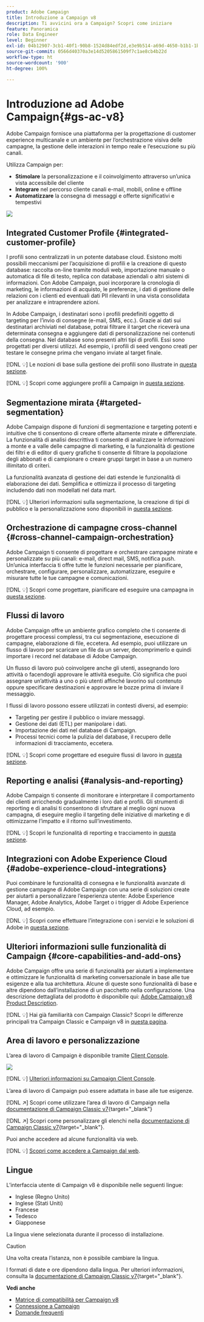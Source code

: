 ```yaml
---
product: Adobe Campaign
title: Introduzione a Campaign v8
description: Ti avvicini ora a Campaign? Scopri come iniziare
feature: Panoramica
role: Data Engineer
level: Beginner
exl-id: 04b12907-3cb1-40f1-90b8-1524d84edf2d,e3e9b514-a69d-4650-b1b1-1b76b4f3d63f
source-git-commit: 0566d40370a3e14d5205861509f7c1ae8cb4b22d
workflow-type: ht
source-wordcount: '900'
ht-degree: 100%

---
```


# Introduzione ad Adobe Campaign{#gs-ac-v8}

Adobe Campaign fornisce una piattaforma per la progettazione di customer experience multicanale e un ambiente per l’orchestrazione visiva delle campagne, la gestione delle interazioni in tempo reale e l’esecuzione su più canali.

Utilizza Campaign per:

* **Stimolare** la personalizzazione e il coinvolgimento attraverso un’unica vista accessibile del cliente
* **Integrare** nel percorso cliente canali e-mail, mobili, online e offline
* **Automatizzare** la consegna di messaggi e offerte significativi e tempestivi

![](assets/ac-capabilities.png)

## Integrated Customer Profile {#integrated-customer-profile}

I profili sono centralizzati in un potente database cloud. Esistono molti possibili meccanismi per l’acquisizione di profili e la creazione di questo database: raccolta on-line tramite moduli web, importazione manuale o automatica di file di testo, replica con database aziendali o altri sistemi di informazioni. Con Adobe Campaign, puoi incorporare la cronologia di marketing, le informazioni di acquisto, le preferenze, i dati di gestione delle relazioni con i clienti ed eventuali dati PII rilevanti in una vista consolidata per analizzare e intraprendere azioni.

In Adobe Campaign, i destinatari sono i profili predefiniti oggetto di targeting per l’invio di consegne (e-mail, SMS, ecc.). Grazie ai dati sui destinatari archiviati nel database, potrai filtrare il target che riceverà una determinata consegna e aggiungere dati di personalizzazione nei contenuti della consegna. Nel database sono presenti altri tipi di profili. Essi sono progettati per diversi utilizzi. Ad esempio, i profili di seed vengono creati per testare le consegne prima che vengano inviate al target finale.

[!DNL :bulb:] Le nozioni di base sulla gestione dei profili sono illustrate in [questa sezione](audiences.md).

[!DNL :bulb:] Scopri come aggiungere profili a Campaign in [questa sezione](import.md).

## Segmentazione mirata {#targeted-segmentation}

Adobe Campaign dispone di funzioni di segmentazione e targeting potenti e intuitive che ti consentono di creare offerte altamente mirate e differenziate. La funzionalità di analisi descrittiva ti consente di analizzare le informazioni a monte e a valle delle campagne di marketing, e la funzionalità di gestione dei filtri e di editor di query grafiche ti consente di filtrare la popolazione degli abbonati e di campionare o creare gruppi target in base a un numero illimitato di criteri.

La funzionalità avanzata di gestione dei dati estende le funzionalità di elaborazione dei dati. Semplifica e ottimizza il processo di targeting includendo dati non modellati nel data mart.

[!DNL :bulb:] Ulteriori informazioni sulla segmentazione, la creazione di tipi di pubblico e la personalizzazione sono disponibili in [questa sezione](audiences.md).

## Orchestrazione di campagne cross-channel {#cross-channel-campaign-orchestration}

 Adobe Campaign ti consente di progettare e orchestrare campagne mirate e personalizzate su più canali: e-mail, direct mail, SMS, notifica push. Un’unica interfaccia ti offre tutte le funzioni necessarie per pianificare, orchestrare, configurare, personalizzare, automatizzare, eseguire e misurare tutte le tue campagne e comunicazioni.

[!DNL :bulb:] Scopri come progettare, pianificare ed eseguire una campagna in [questa sezione](campaigns.md).

## Flussi di lavoro

Adobe Campaign offre un ambiente grafico completo che ti consente di progettare processi complessi, tra cui segmentazione, esecuzione di campagne, elaborazione di file, eccetera. Ad esempio, puoi utilizzare un flusso di lavoro per scaricare un file da un server, decomprimerlo e quindi importare i record nel database di Adobe Campaign.

Un flusso di lavoro può coinvolgere anche gli utenti, assegnando loro attività o facendogli approvare le attività eseguite. Ciò significa che puoi assegnare un’attività a uno o più utenti affinché lavorino sul contenuto oppure specificare destinazioni e approvare le bozze prima di inviare il messaggio.

I flussi di lavoro possono essere utilizzati in contesti diversi, ad esempio:

* Targeting per gestire il pubblico o inviare messaggi.
* Gestione dei dati (ETL) per manipolare i dati.
* Importazione dei dati nel database di Campaign.
* Processi tecnici come la pulizia del database, il recupero delle informazioni di tracciamento, eccetera.

[!DNL :bulb:] Scopri come progettare ed eseguire flussi di lavoro in [questa sezione](../config/workflows.md).

## Reporting e analisi {#analysis-and-reporting}

 Adobe Campaign ti consente di monitorare e interpretare il comportamento dei clienti arricchendo gradualmente i loro dati e profili. Gli strumenti di reporting e di analisi ti consentono di sfruttare al meglio ogni nuova campagna, di eseguire meglio il targeting delle iniziative di marketing e di ottimizzarne l’impatto e il ritorno sull’investimento.

[!DNL :bulb:] Scopri le funzionalità di reporting e tracciamento in [questa sezione](reporting.md).

## Integrazioni con Adobe Experience Cloud {#adobe-experience-cloud-integrations}

Puoi combinare le funzionalità di consegna e le funzionalità avanzate di gestione campagne di Adobe Campaign con una serie di soluzioni create per aiutarti a personalizzare l’esperienza utente: Adobe Experience Manager, Adobe Analytics, Adobe Target o i trigger di Adobe Experience Cloud, ad esempio.

[!DNL :bulb:] Scopri come effettuare l’integrazione con i servizi e le soluzioni di Adobe in [questa sezione](../connect/integration.md).

## Ulteriori informazioni sulle funzionalità di Campaign {#core-capabilities-and-add-ons}

Adobe Campaign offre una serie di funzionalità per aiutarti a implementare e ottimizzare le funzionalità di marketing conversazionale in base alle tue esigenze e alla tua architettura. Alcune di queste sono funzionalità di base e altre dipendono dall’installazione di un pacchetto nella configurazione. Una descrizione dettagliata del prodotto è disponibile qui: [Adobe Campaign v8 Product Description](https://helpx.adobe.com/it/legal/product-descriptions/adobe-campaign-managed-cloud-services.html).

[!DNL :bulb:] Hai già familiarità con Campaign Classic? Scopri le differenze principali tra Campaign Classic e Campaign v8 in [questa pagina](capability-matrix.md).

## Area di lavoro e personalizzazione

L’area di lavoro di Campaign è disponibile tramite [Client Console](../dev/general-architecture.md).

![](assets/home-page.png)

[!DNL :bulb:] [Ulteriori informazioni su Campaign Client Console](../start/connect.md).

L’area di lavoro di Campaign può essere adattata in base alle tue esigenze.

[!DNL :arrow_upper_right:] Scopri come utilizzare l’area di lavoro di Campaign nella [documentazione di Campaign Classic v7](https://experienceleague.adobe.com/docs/campaign-classic/using/getting-started/starting-with-adobe-campaign/campaign-workspace/adobe-campaign-workspace.html?lang=it){target=&quot;_blank&quot;}

[!DNL :arrow_upper_right:] Scopri come personalizzare gli elenchi nella [documentazione di Campaign Classic v7](https://experienceleague.adobe.com/docs/campaign-classic/using/getting-started/starting-with-adobe-campaign/campaign-workspace/adobe-campaign-ui-lists.html?lang=it){target=&quot;_blank&quot;}.

Puoi anche accedere ad alcune funzionalità via web.

[!DNL :bulb:] [Scopri come accedere a Campaign dal web](../start/connect.md#web-access).


## Lingue

L’interfaccia utente di Campaign v8 è disponibile nelle seguenti lingue:

* Inglese (Regno Unito)
* Inglese (Stati Uniti)
* Francese
* Tedesco
* Giapponese

La lingua viene selezionata durante il processo di installazione.

>[!CAUTION]
>
>Una volta creata l’istanza, non è possibile cambiare la lingua.

I formati di date e ore dipendono dalla lingua. Per ulteriori informazioni, consulta la [documentazione di Campaign Classic v7](https://experienceleague.adobe.com/docs/campaign-classic/using/getting-started/starting-with-adobe-campaign/campaign-workspace/adobe-campaign-workspace.html?lang=it#date-and-time){target=&quot;_blank&quot;}.

**Vedi anche**

* [Matrice di compatibilità per Campaign v8](compatibility-matrix.md)
* [Connessione a Campaign](connect.md)
* [Domande frequenti](campaign-faq.md)